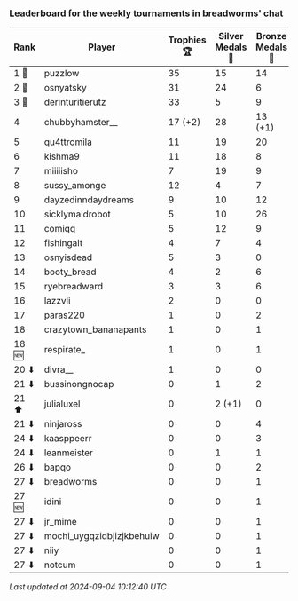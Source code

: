 ### Leaderboard for the weekly tournaments in breadworms' chat
| Rank | Player | Trophies 🏆 | Silver Medals 🥈 | Bronze Medals 🥉 | Points |
|------|--------|-------------|------------------|------------------|--------|
| 1 🥇 | puzzlow | 35 | 15 | 14 | 127.0 |
| 2 🥈 | osnyatsky | 31 | 24 | 6 | 120.0 |
| 3 🥉 | derinturitierutz | 33 | 5 | 9 | 108.5 |
| 4 | chubbyhamster__ | 17 (+2) | 28 | 13 (+1) | 85.5 (+6.5) |
| 5 | qu4ttromila | 11 | 19 | 20 | 62.0 |
| 6 | kishma9 | 11 | 18 | 8 | 55.0 |
| 7 | miiiiisho | 7 | 19 | 9 | 44.5 |
| 8 | sussy_amonge | 12 | 4 | 7 | 43.5 |
| 9 | dayzedinndaydreams | 9 | 10 | 12 | 43.0 |
| 10 | sicklymaidrobot | 5 | 10 | 26 | 38.0 |
| 11 | comiqq | 5 | 12 | 9 | 31.5 |
| 12 | fishingalt | 4 | 7 | 4 | 21.0 |
| 13 | osnyisdead | 5 | 3 | 0 | 18.0 |
| 14 | booty_bread | 4 | 2 | 6 | 17.0 |
| 15 | ryebreadward | 3 | 3 | 6 | 15.0 |
| 16 | lazzvli | 2 | 0 | 0 | 6.0 |
| 17 | paras220 | 1 | 0 | 2 | 4.0 |
| 18 | crazytown_bananapants | 1 | 0 | 1 | 3.5 |
| 18 🆕| respirate_ | 1 | 0 | 1 | 3.5 |
| 20 ⬇| divra__ | 1 | 0 | 0 | 3.0 |
| 21 ⬇| bussinongnocap | 0 | 1 | 2 | 2.0 |
| 21 ⬆| julialuxel | 0 | 2 (+1) | 0 | 2.0 (+1.0) |
| 21 ⬇| ninjaross | 0 | 0 | 4 | 2.0 |
| 24 ⬇| kaasppeerr | 0 | 0 | 3 | 1.5 |
| 24 ⬇| leanmeister | 0 | 1 | 1 | 1.5 |
| 26 ⬇| bapqo | 0 | 0 | 2 | 1.0 |
| 27 ⬇| breadworms | 0 | 0 | 1 | 0.5 |
| 27 🆕| idini | 0 | 0 | 1 | 0.5 |
| 27 ⬇| jr_mime | 0 | 0 | 1 | 0.5 |
| 27 ⬇| mochi_uygqzidbjizjkbehuiw | 0 | 0 | 1 | 0.5 |
| 27 ⬇| niiy | 0 | 0 | 1 | 0.5 |
| 27 ⬇| notcum | 0 | 0 | 1 | 0.5 |

_Last updated at 2024-09-04 10:12:40 UTC_